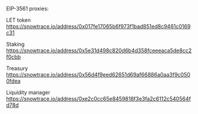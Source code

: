 EIP-3561 proxies:

LET token https://snowtrace.io/address/0x017fe17065b6f973f1bad851ed8c9461c0169c31

Staking https://snowtrace.io/address/0x5e31d498c820d6b4d358fceeeaca5de8cc2f0cbb

Treasury https://snowtrace.io/address/0x56d4f9eed62651d69af66886a0aa3f9c0500fdea

Liquidity manager https://snowtrace.io/address/0xe2c0cc65e8459818f3e3fa2c6112c540564fd78d
